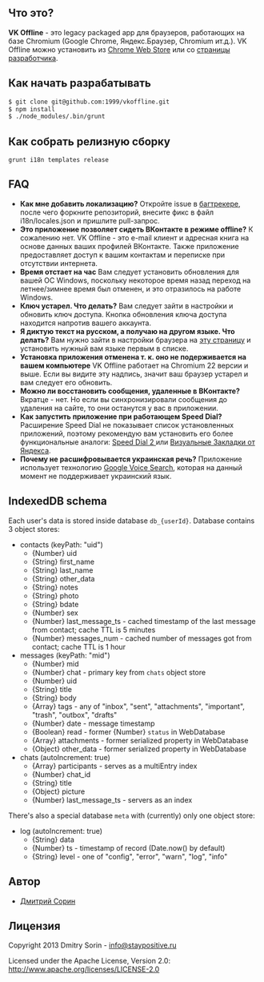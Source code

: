 ## Что это?
**VK Offline** - это legacy packaged app для браузеров, работающих на базе Chromium (Google Chrome, Яндекс.Браузер, Chromium ит.д.). VK Offline можно установить из [Chrome Web Store](https://chrome.google.com/webstore/detail/vkontakte-offline/jinklgkideaicpdgmomlckebafjfibjk) или со [страницы разработчика](http://staypositive.ru/vkofflineapp-promo).

## Как начать разрабатывать
```bash
$ git clone git@github.com:1999/vkoffline.git
$ npm install
$ ./node_modules/.bin/grunt
```

## Как собрать релизную сборку
`grunt i18n templates release`

## FAQ
 * **Как мне добавить локализацию?**
Откройте issue в [багтрекере](https://github.com/1999/vkoffline/issues?sort=created&state=open), после чего форкните репозиторий, внесите фикс в файл i18n/locales.json и пришлите pull-запрос.
 * **Это приложение позволяет сидеть ВКонтакте в режиме offline?**
К сожалению нет. VK Offline - это e-mail клиент и адресная книга на основе данных ваших профилей ВКонтакте. Также приложение предоставляет доступ к вашим контактам и переписке при отсутствии интернета.
 * **Время отстает на час**
Вам следует установить обновления для вашей ОС Windows, поскольку некоторое время назад переход на летнее/зимнее время был отменен, и это отразилось на работе Windows.
 * **Ключ устарел. Что делать?**
Вам следует зайти в настройки и обновить ключ доступа. Кнопка обновления ключа доступа находится напротив вашего аккаунта.
 * **Я диктую текст на русском, а получаю на другом языке. Что делать?**
Вам нужно зайти в настройки браузера на [эту страницу](chrome://settings/languages) и установить нужный вам языке первым в списке.
 * **Установка приложения отменена т. к. оно не подерживается на вашем компьютере**
VK Offline работает на Chromium 22 версии и выше. Если вы видите эту надпись, значит ваш браузер устарел и вам следует его обновить.
 * **Можно ли восстановить сообщения, удаленные в ВКонтакте?**
Вкратце - нет. Но если вы синхронизировали сообщения до удаления на сайте, то они останутся у вас в приложении.
 * **Как запустить приложение при работающем Speed Dial?**
Расширение Speed Dial не показывает список установленных приложений, поэтому рекомендую вам установить его более функциональные аналоги: [Speed Dial 2 ](https://chrome.google.com/webstore/detail/speed-dial-2/jpfpebmajhhopeonhlcgidhclcccjcik)или [Визуальные Закладки от Яндекса](https://chrome.google.com/webstore/detail/pchfckkccldkbclgdepkaonamkignanh).
 * **Почему не расшифровывается украинская речь?**
Приложение использует технологию [Google Voice Search](http://en.wikipedia.org/wiki/Google_Voice_Search), которая на данный момент не поддерживает украинский язык.

## IndexedDB schema
Each user's data is stored inside database `db_{userId}`. Database contains 3 object stores:

 * contacts (keyPath: "uid")
   * {Number} uid
   * {String} first_name
   * {String} last_name
   * {String} other_data
   * {String} notes
   * {String} photo
   * {String} bdate
   * {Number} sex
   * {Number} last_message_ts - cached timestamp of the last message from contact; cache TTL is 5 minutes
   * {Number} messages_num - cached number of messages got from contact; cache TTL is 1 hour
 * messages (keyPath: "mid")
   * {Number} mid
   * {Number} chat - primary key from `chats` object store
   * {Number} uid
   * {String} title
   * {String} body
   * {Array} tags - any of "inbox", "sent", "attachments", "important", "trash", "outbox", "drafts"
   * {Number} date - message timestamp
   * {Boolean} read - former {Number} `status` in WebDatabase
   * {Array} attachments - former serialized property in WebDatabase
   * {Object} other_data - former serialized property in WebDatabase
 * chats (autoIncrement: true)
   * {Array} participants - serves as a multiEntry index
   * {Number} chat_id
   * {String} title
   * {Object} picture
   * {Number} last_message_ts - servers as an index

There's also a special database `meta` with (currently) only one object store:

 * log (autoIncrement: true)
   * {String} data
   * {Number} ts - timestamp of record (Date.now() by default)
   * {String} level - one of "config", "error", "warn", "log", "info"

## Автор

 * [Дмитрий Сорин](http://www.staypositive.ru)

## Лицензия

Copyright 2013 Dmitry Sorin - info@staypositive.ru

Licensed under the Apache License, Version 2.0: http://www.apache.org/licenses/LICENSE-2.0
